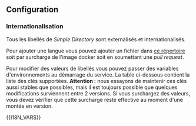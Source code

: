 ## Configuration

### Internationalisation

Tous les libellés de *Simple Directory* sont externalisés et internationalisés.

Pour ajouter une langue vous pouvez ajouter un fichier dans [ce répertoire](https://github.com/koumoul-dev/simple-directory/tree/master/i18n) soit par surcharge de l'image docker soit en soumettant une *pull request*.

Pour modifier des valeurs de libellés vous pouvez passer des variables d'environnements au démarrage du service. La table ci-dessous contient la liste des clés supportées. **Attention :** nous essayons de maintenir ces clés aussi stables que possibles, mais il est toujours possible que quelques modifications surviennent entre 2 versions. Si vous surchargez des valeurs, vous devez vérifier que cette surcharge reste effective au moment d'une montée en version.

{{I18N_VARS}}
